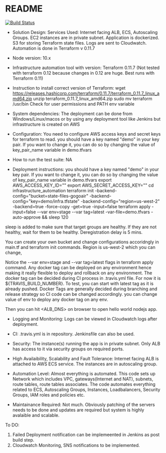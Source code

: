 # README
[![Build Status](https://travis-ci.org/deosha/gogoair-demo.svg?branch=master)](https://travis-ci.org/deosha/gogoair-demo)

* Solution Design: Services Used: Internet facing ALB, ECS, Autoscaling Groups. EC2 instances are in private subnet.
Application is dockerized. S3 for storing Terraform state files. Logs are sent to Cloudwatch. Automation is done in Terraform v 0.11.7

* Node version: 10.x

* Infrastructure automation tool with version: Terraform 0.11.7 (Not tested with terraform 0.12 because changes in 0.12 are huge. Best runs with Terraform 0.11)

* Instruction to install correct version of Terraform:
wget https://releases.hashicorp.com/terraform/0.11.7/terraform_0.11.7_linux_amd64.zip
unzip terraform_0.11.7_linux_amd64.zip
sudo mv terraform /usr/bin
Check for user permissions and PATH env variable

* System dependencies: The deployment can be done from Windows/Linux/macos or by using any deployment tool like Jenkins but infrastructure is created on AWS

* Configuration: You need to configure AWS access keys and secret keys for terraform to read. you should have a key named "demo" in your key pair. If you want to change it, you can do so by changing the value of key_pair_name variable in demo.tfvars

* How to run the test suite: NA

* Deployment instructions:
you should have a key named "demo" in your key pair. If you want to change it, you can do so by changing the value of key_pair_name variable in demo.tfvars
export AWS_ACCESS_KEY_ID=""
export AWS_SECRET_ACCESS_KEY=""
cd infrastructure_automation
terraform init -backend-config="bucket=state-files-gogoair" -backend-config="key=demo/infra.tfstate" -backend-config="region=us-west-2" -backend=true -force-copy -get=true -input=false
terraform apply -input=false --var env=stage --var tag=latest -var-file=demo.tfvars -auto-approve && sleep 120

sleep is added to make sure that target groups are healthy. If they are not healthy, wait for them to be healthy. Deregistration delay is 5 mins.

You can create your own bucket and change configurations accoridngly in main.tf and terraform init commands. Region is us-west-2 which you can change,


Notice the --var env=stage and --var tag=latest flags in terraform apply command. Any docker tag can be deployed on any environment hence making it really flexible to deploy and rollback on any environment.
The docker tag can be decided during CI process in .travis.yml file. For now it is ${TRAVIS_BUILD_NUMBER}. To test, you can start with latest tag as it is already pushed.
Docker Tags are generally decided during branching and release strategy so CI code can be changed accordingly. you can change value of env to deploy any docker tag on any env.

Then you can hit <ALB_DNS> on browser to open hello world nodejs app.

* Logging and Monitoring: Logs can be viewed in Cloudwatch logs after deployment.

* CI: .travis.yml is in repository. Jenkinsfile can also be used.

* Security: The instance(s) running the app is in private subnet. Only ALB has access to it via security groups on required ports.

* High Availaibility, Scalability and Fault Tolerance: Internet facing ALB is attached to AWS ECS service. The instances are in autoscaling group.

* Automation Level: Almost everything is automated. This code sets up Network which includes VPC, gateways(Internet and NAT), subnets,
route tables, route tables associates. The code automates everything related to ECS, Autoscaling Groups, Instances, Loadbalancers, Security Groups, IAM roles and policies etc.

* Maintainance Required: Not much. Obviously patching of the servers needs to be done and updates are required but system is highly avalaible and scalable.

To DO:
1. Failed Deployment notification can be implemeented in Jenkins as post build step.
2. Cloudwatch Monitoring, SNS notifications to be implemented.


